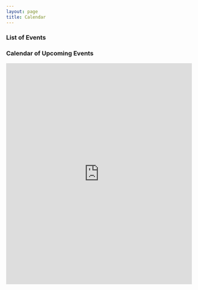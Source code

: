 ```yaml
---
layout: page
title: Calendar
---
```

<div class="span3">
	<h3>List of Events</h3>
<div id="upcoming"></div><!--/span-->
</div>
<div class="span9">
	<h3>Calendar of Upcoming Events</h3>
	<iframe src="https://www.google.com/calendar/embed?src=jldrsapdg47iod7t3kienq08bg%40group.calendar.google.com&ctz=America/Chicago" style="border: 0" width="100%" height="600" frameborder="0" scrolling="no"></iframe>
</div><!--/span-->
